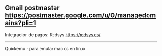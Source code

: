 
Gmail postmaster
https://postmaster.google.com/u/0/managedomains?pli=1
---
Integracion de pagos:
Redsys
https://redsys.es/

---

Quickemu - para emular mac os en linux